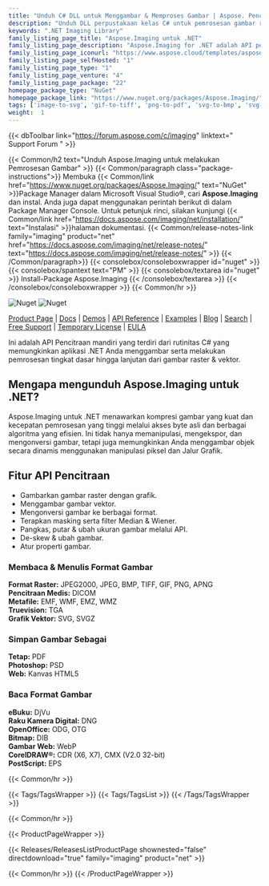 ```yaml
---
title: "Unduh C# DLL untuk Menggambar & Memproses Gambar | Aspose. Pencitraan"
description: "Unduh DLL perpustakaan kelas C# untuk pemrosesan gambar raster & vektor. Bekerja dengan CorelDRAW®, Photoshop®, Truevision, eBook, Medis, format gambar mentah melalui .NET API."
keywords: ".NET Imaging Library"
family_listing_page_title: "Aspose.Imaging untuk .NET"
family_listing_page_description: "Aspose.Imaging for .NET adalah API pemrosesan gambar canggih yang memungkinkan pengembang untuk membuat, mengedit, menggambar, atau mengonversi gambar dalam aplikasi .NET mereka. Ini bekerja secara independen dari aplikasi lain, dan memungkinkan penyimpanan ke format asli Adobe PhotoShop® tanpa aplikasi PhotoShop atau editor gambar lain yang diinstal pada mesin."
family_listing_page_iconurl: "https://www.aspose.cloud/templates/aspose/App_Themes/V3/images/imaging/272x272/aspose_imaging-for-net-min.png"
family_listing_page_selfHosted: "1"
family_listing_page_type: "1"
family_listing_page_venture: "4"
family_listing_page_package: "22"
homepage_package_type: "NuGet"
homepage_package_link: "https://www.nuget.org/packages/Aspose.Imaging/"
tags: ['image-to-svg', 'gif-to-tiff', 'png-to-pdf', 'svg-to-bmp', 'svg-to-png', 'cdr-to-jpg', 'cdr-to-pdf', 'cdr-to-png', 'cdr-to-psd', 'cmx-to-jpg', 'cmx-to-pdf', 'cmx-to-tiff', 'dicom-to-png', 'bmp-to-pdf']
weight:  1
---
```


{{< dbToolbar link="https://forum.aspose.com/c/imaging" linktext=" Support Forum " >}}

{{< Common/h2 text="Unduh Aspose.Imaging untuk melakukan Pemrosesan Gambar"  >}}
{{< Common/paragraph class="package-instructions">}}
Membuka
{{< Common/link href="https://www.nuget.org/packages/Aspose.Imaging/" text="NuGet"  >}}Package Manager dalam Microsoft Visual Studio®, cari <b>Aspose.Imaging</b> dan instal. Anda juga dapat menggunakan perintah berikut di dalam Package Manager Console. Untuk petunjuk rinci, silakan kunjungi
{{< Common/link href="https://docs.aspose.com/imaging/net/installation/" text="Instalasi"  >}}halaman dokumentasi.
{{< Common/release-notes-link family="imaging" product="net" href="https://docs.aspose.com/imaging/net/release-notes/" text="https://docs.aspose.com/imaging/net/release-notes/"  >}}
{{< /Common/paragraph>}}
{{< consolebox/consoleboxwrapper id="nuget" >}}
       {{< consolebox/spantext text="PM" >}}
       {{< consolebox/textarea id="nuget" >}} Install-Package Aspose.Imaging {{< /consolebox/textarea >}}
{{< /consolebox/consoleboxwrapper >}}
{{< Common/hr >}}

![Nuget](https://img.shields.io/nuget/v/Aspose.Imaging) ![Nuget](https://img.shields.io/nuget/dt/Aspose.Imaging?label=nuget%20downloads)

[Product Page](https://products.aspose.com/imaging/net/) | [Docs](https://docs.aspose.com/imaging/net/) | [Demos](https://products.aspose.app/imaging/family) | [API Reference](https://reference.aspose.com/imaging/net/) | [Examples](https://github.com/aspose-imaging/Aspose.Imaging-for-.NET/tree/master/Examples) | [Blog](https://blog.aspose.com/category/imaging/) | [Search](https://search.aspose.com/) | [Free Support](https://forum.aspose.com/c/imaging) | [Temporary License](https://purchase.aspose.com/temporary-license) | [EULA](https://about.aspose.com/legal/eula/)

Ini adalah API Pencitraan mandiri yang terdiri dari rutinitas C# yang memungkinkan aplikasi .NET Anda menggambar serta melakukan pemrosesan tingkat dasar hingga lanjutan dari gambar raster & vektor.

## Mengapa mengunduh Aspose.Imaging untuk .NET?

Aspose.Imaging untuk .NET menawarkan kompresi gambar yang kuat dan kecepatan pemrosesan yang tinggi melalui akses byte asli dan berbagai algoritma yang efisien. Ini tidak hanya memanipulasi, mengekspor, dan mengonversi gambar, tetapi juga memungkinkan Anda menggambar objek secara dinamis menggunakan manipulasi piksel dan Jalur Grafik.

## Fitur API Pencitraan

- Gambarkan gambar raster dengan grafik.
- Menggambar gambar vektor.
- Mengonversi gambar ke berbagai format.
- Terapkan masking serta filter Median & Wiener.
- Pangkas, putar & ubah ukuran gambar melalui API.
- De-skew & ubah gambar.
- Atur properti gambar.

### Membaca & Menulis Format Gambar

**Format Raster:** JPEG2000, JPEG, BMP, TIFF, GIF, PNG, APNG\
**Pencitraan Medis:** DICOM\
**Metafile:** EMF, WMF, EMZ, WMZ\
**Truevision:** TGA\
**Grafik Vektor:** SVG, SVGZ

### Simpan Gambar Sebagai

**Tetap:** PDF\
**Photoshop:** PSD\
**Web:** Kanvas HTML5

### Baca Format Gambar

**eBuku:** DjVu\
**Raku Kamera Digital:** DNG\
**OpenOffice:** ODG, OTG\
**Bitmap:** DIB\
**Gambar Web:** WebP\
**CorelDRAW®:** CDR (X6, X7), CMX (V2.0 32-bit)\
**PostScript:** EPS

{{< Common/hr >}}

{{< Tags/TagsWrapper >}}
 {{< Tags/TagsList >}}
{{< /Tags/TagsWrapper >}}

{{< Common/hr >}}

{{< ProductPageWrapper >}}
<!-- ReleasesListProductPage-->
   {{< Releases/ReleasesListProductPage shownested="false"  directdownload="true" family="imaging" product="net" >}}
<!-- /ReleasesListProductPage-->
{{< Common/hr >}}
{{< /ProductPageWrapper >}}

